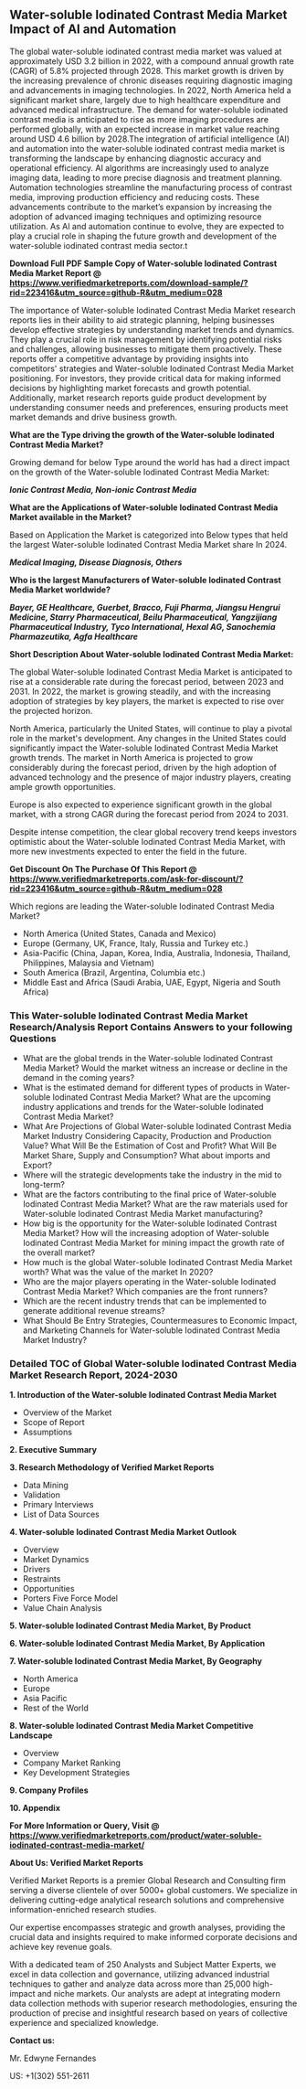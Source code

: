 <h2>Water-soluble Iodinated Contrast Media Market Impact of AI and Automation</h2>The global water-soluble iodinated contrast media market was valued at approximately USD 3.2 billion in 2022, with a compound annual growth rate (CAGR) of 5.8% projected through 2028. This market growth is driven by the increasing prevalence of chronic diseases requiring diagnostic imaging and advancements in imaging technologies. In 2022, North America held a significant market share, largely due to high healthcare expenditure and advanced medical infrastructure. The demand for water-soluble iodinated contrast media is anticipated to rise as more imaging procedures are performed globally, with an expected increase in market value reaching around USD 4.6 billion by 2028.The integration of artificial intelligence (AI) and automation into the water-soluble iodinated contrast media market is transforming the landscape by enhancing diagnostic accuracy and operational efficiency. AI algorithms are increasingly used to analyze imaging data, leading to more precise diagnosis and treatment planning. Automation technologies streamline the manufacturing process of contrast media, improving production efficiency and reducing costs. These advancements contribute to the market’s expansion by increasing the adoption of advanced imaging techniques and optimizing resource utilization. As AI and automation continue to evolve, they are expected to play a crucial role in shaping the future growth and development of the water-soluble iodinated contrast media sector.t</p><p id="" class=""><strong>Download Full PDF Sample Copy of Water-soluble Iodinated Contrast Media Market Report @ <a href="https://www.verifiedmarketreports.com/download-sample/?rid=223416&utm_source=github-R&utm_medium=028" target="_blank">https://www.verifiedmarketreports.com/download-sample/?rid=223416&utm_source=github-R&utm_medium=028</a></strong></p><p>The importance of&nbsp;Water-soluble Iodinated Contrast Media Market research reports lies in their ability to aid strategic planning, helping businesses develop effective strategies by understanding market trends and dynamics. They play a crucial role in risk management by identifying potential risks and challenges, allowing businesses to mitigate them proactively. These reports offer a competitive advantage by providing insights into competitors' strategies and Water-soluble Iodinated Contrast Media Market positioning. For investors, they provide critical data for making informed decisions by highlighting market forecasts and growth potential. Additionally, market research reports guide product development by understanding consumer needs and preferences, ensuring products meet market demands and drive business growth.</p><p><strong>What are the&nbsp;Type driving the growth of the Water-soluble Iodinated Contrast Media Market?</strong></p><p id="" class="">Growing demand for below Type around the world has had a direct impact on the growth of the Water-soluble Iodinated Contrast Media Market:</p><em><strong>Ionic Contrast Media, Non-ionic Contrast Media</strong></em></p><strong>What are the&nbsp;Applications&nbsp;of Water-soluble Iodinated Contrast Media Market available in the Market?</strong></p><p id="" class="">Based on Application the Market is categorized into Below types that held the largest Water-soluble Iodinated Contrast Media Market share In 2024.</p><em><strong>Medical Imaging, Disease Diagnosis, Others</strong></em></p><strong>Who is the largest Manufacturers of Water-soluble Iodinated Contrast Media Market worldwide?</strong></p><p><em><strong>Bayer, GE Healthcare, Guerbet, Bracco, Fuji Pharma, Jiangsu Hengrui Medicine, Starry Pharmaceutical, Beilu Pharmaceutical, Yangzijiang Pharmaceutical Industry, Tyco International, Hexal AG, Sanochemia Pharmazeutika, Agfa Healthcare</strong></em></p><p id="" class=""><strong>Short Description About Water-soluble Iodinated Contrast Media Market:</strong></p><p>The global Water-soluble Iodinated Contrast Media Market is anticipated to rise at a considerable rate during the forecast period, between 2023 and 2031. In 2022, the market is growing steadily, and with the increasing adoption of strategies by key players, the market is expected to rise over the projected horizon.</p><p>North America, particularly the United States, will continue to play a pivotal role in the market's development. Any changes in the United States could significantly impact the Water-soluble Iodinated Contrast Media Market growth trends. The market in North America is projected to grow considerably during the forecast period, driven by the high adoption of advanced technology and the presence of major industry players, creating ample growth opportunities.</p><p>Europe is also expected to experience significant growth in the global market, with a strong CAGR during the forecast period from 2024 to 2031.</p><p>Despite intense competition, the clear global recovery trend keeps investors optimistic about the Water-soluble Iodinated Contrast Media Market, with more new investments expected to enter the field in the future.</p><p id="" class=""><strong>Get Discount On The Purchase Of This Report @ <a href="https://www.verifiedmarketreports.com/ask-for-discount/?rid=223416&utm_source=github-R&utm_medium=028" target="_blank">https://www.verifiedmarketreports.com/ask-for-discount/?rid=223416&utm_source=github-R&utm_medium=028</a></strong></p>Which regions are leading the Water-soluble Iodinated Contrast Media Market?</p><ul><li>North America (United States, Canada and Mexico)</li><li>Europe (Germany, UK, France, Italy, Russia and Turkey etc.)</li><li>Asia-Pacific (China, Japan, Korea, India, Australia, Indonesia, Thailand, Philippines, Malaysia and Vietnam)</li><li>South America (Brazil, Argentina, Columbia etc.)</li><li>Middle East and Africa (Saudi Arabia, UAE, Egypt, Nigeria and South Africa)</li></ul><h3 id="" class="">This Water-soluble Iodinated Contrast Media Market Research/Analysis Report Contains Answers to your following Questions</h3><ul><li>What are the global trends in the Water-soluble Iodinated Contrast Media Market? Would the market witness an increase or decline in the demand in the coming years?</li><li>What is the estimated demand for different types of products in Water-soluble Iodinated Contrast Media Market? What are the upcoming industry applications and trends for the Water-soluble Iodinated Contrast Media Market?</li><li>What Are Projections of Global Water-soluble Iodinated Contrast Media Market Industry Considering Capacity, Production and Production Value? What Will Be the Estimation of Cost and Profit? What Will Be Market Share, Supply and Consumption? What about imports and Export?</li><li>Where will the strategic developments take the industry in the mid to long-term?</li><li>What are the factors contributing to the final price of Water-soluble Iodinated Contrast Media Market? What are the raw materials used for Water-soluble Iodinated Contrast Media Market manufacturing?</li><li>How big is the opportunity for the Water-soluble Iodinated Contrast Media Market? How will the increasing adoption of Water-soluble Iodinated Contrast Media Market for mining impact the growth rate of the overall market?</li><li>How much is the global Water-soluble Iodinated Contrast Media Market worth? What was the value of the market In 2020?</li><li>Who are the major players operating in the Water-soluble Iodinated Contrast Media Market? Which companies are the front runners?</li><li>Which are the recent industry trends that can be implemented to generate additional revenue streams?</li><li>What Should Be Entry Strategies, Countermeasures to Economic Impact, and Marketing Channels for Water-soluble Iodinated Contrast Media Market Industry?</li></ul><h3 id="" class="">Detailed TOC of Global Water-soluble Iodinated Contrast Media Market Research Report, 2024-2030</h3><p id="" class=""><strong>1. Introduction of the Water-soluble Iodinated Contrast Media Market</strong></p><ul><li>Overview of the Market</li><li>Scope of Report</li><li>Assumptions</li></ul><p id="" class=""><strong>2. Executive Summary</strong></p><p id="" class=""><strong>3. Research Methodology of Verified Market Reports</strong></p><ul><li>Data Mining</li><li>Validation</li><li>Primary Interviews</li><li>List of Data Sources</li></ul><p id="" class=""><strong>4. Water-soluble Iodinated Contrast Media Market Outlook</strong></p><ul><li>Overview</li><li>Market Dynamics</li><li>Drivers</li><li>Restraints</li><li>Opportunities</li><li>Porters Five Force Model</li><li>Value Chain Analysis</li></ul><p id="" class=""><strong>5. Water-soluble Iodinated Contrast Media Market, By Product</strong></p><p id="" class=""><strong>6. Water-soluble Iodinated Contrast Media Market, By Application</strong></p><p id="" class=""><strong>7. Water-soluble Iodinated Contrast Media Market, By Geography</strong></p><ul><li>North America</li><li>Europe</li><li>Asia Pacific</li><li>Rest of the World</li></ul><p id="" class=""><strong>8. Water-soluble Iodinated Contrast Media Market Competitive Landscape</strong></p><ul><li>Overview</li><li>Company Market Ranking</li><li>Key Development Strategies</li></ul><p id="" class=""><strong>9. Company Profiles</strong></p><p id="" class=""><strong>10. Appendix</strong></p><p id="" class=""><strong>For More Information or Query, Visit @ <a href="https://www.verifiedmarketreports.com/product/water-soluble-iodinated-contrast-media-market/" target="_blank">https://www.verifiedmarketreports.com/product/water-soluble-iodinated-contrast-media-market/</a></strong></p><p id="" class=""><strong>About Us: Verified Market Reports</strong></p><p id="" class="">Verified Market Reports is a premier Global Research and Consulting firm serving a diverse clientele of over 5000+ global customers. We specialize in delivering cutting-edge analytical research solutions and comprehensive information-enriched research studies.</p><p id="" class="">Our expertise encompasses strategic and growth analyses, providing the crucial data and insights required to make informed corporate decisions and achieve key revenue goals.</p><p id="" class="">With a dedicated team of 250 Analysts and Subject Matter Experts, we excel in data collection and governance, utilizing advanced industrial techniques to gather and analyze data across more than 25,000 high-impact and niche markets. Our analysts are adept at integrating modern data collection methods with superior research methodologies, ensuring the production of precise and insightful research based on years of collective experience and specialized knowledge.</p><p id="" class=""><strong>Contact us:</strong></p><p id="" class="">Mr. Edwyne Fernandes</p><p id="" class="">US: +1(302) 551-2611</p>
